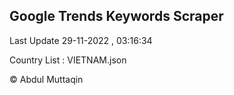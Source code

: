 

## Google Trends Keywords Scraper 
 
Last Update 29-11-2022 , 03:16:34

Country List :
VIETNAM.json



© Abdul Muttaqin 

